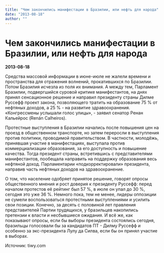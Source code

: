 ```yaml
---
title: "Чем закончились манифестации в Бразилии, или нефть для народа"
date: "2013-08-18"
author: ""
---
```


# Чем закончились манифестации в Бразилии, или нефть для народа

**2013-08-18** 

Средства массовой информации в июне-июле не жалели времени и пространства для отражения волнений, прокатившихся по Бразилии. Потом Бразилия исчезла из поля их внимания. А между тем, Парламент Бразилии, подвергшийся суровой критике манифестантов, на днях принял сенсационное решение и направил президенту страны Дилме Руссефф проект закона, позволяющего тратить на образование 75 % от нефтяных доходов, а 25 % - на развитие здравоохранения. «Конгрессмены услышали голос улицы», - заявил сенатор Ренан Кальейрос (Renán Calheiros). 



Протестные выступления в Бразилии начались после повышения цен на проезд в общественном транспорте, но затем переросли в выступления против политики, проводимой правительством. В частности, молодёжь, принявшая участие в манифестациях, выступала против коммерциализации образования, за его доступность и повышение качества. Тогда президент страны, встретившись с представителями манифестантов, пообещала направить на поддержку образования весь нефтяной доход. Парламентарии «подкорректировали» президента, направив часть нефтяных доходов на здравоохранение. 



О том, что население одобряет принятое решение, говорят опросы общественного мнения и рост доверия к президенту Руссефф: перед началом протестов её рейтинг был 57 %, в июле он упал до 30 %, сегодня это уже 36 %. Немного пока, тем не менее, лидеры оппозиции не сумели воспользоваться протестными выступлениями и усилить свои позиции. Конечно, за десять с половиной лет правления представителей Партии трудящихся, у бразильцев накопились претензии к власти и несбывшиеся ожидания. И всё же, как показывают опросы, если бы выборы президента состоялись сегодня, бразильцы голосовали бы за кандидатов ПТ - Дилму Руссефф и особенно за экс-президента Лулу да Силва, если бы он принял участие в выборах.

Источник: tiwy.com